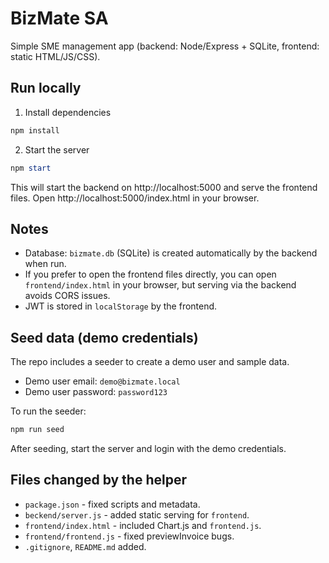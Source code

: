 # BizMate SA

Simple SME management app (backend: Node/Express + SQLite, frontend: static HTML/JS/CSS).

## Run locally

1. Install dependencies

```powershell
npm install
```

2. Start the server

```powershell
npm start
```

This will start the backend on http://localhost:5000 and serve the frontend files. Open http://localhost:5000/index.html in your browser.

## Notes
- Database: `bizmate.db` (SQLite) is created automatically by the backend when run.
- If you prefer to open the frontend files directly, you can open `frontend/index.html` in your browser, but serving via the backend avoids CORS issues.
- JWT is stored in `localStorage` by the frontend.

## Seed data (demo credentials)
The repo includes a seeder to create a demo user and sample data.

- Demo user email: `demo@bizmate.local`
- Demo user password: `password123`

To run the seeder:

```powershell
npm run seed
```

After seeding, start the server and login with the demo credentials.

## Files changed by the helper
- `package.json` - fixed scripts and metadata.
- `beckend/server.js` - added static serving for `frontend`.
- `frontend/index.html` - included Chart.js and `frontend.js`.
- `frontend/frontend.js` - fixed previewInvoice bugs.
- `.gitignore`, `README.md` added.
